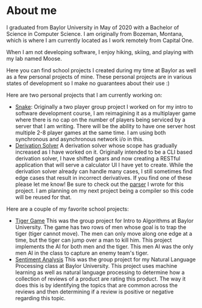 # About me
I graduated from Baylor University in May of 2020 with a Bachelor of Science in Computer Science. I am originally from Bozeman, Montana, which is where I am currently located as I work remotely from Capital One.

When I am not developing software, I enjoy hiking, skiing, and playing with my lab named Moose.

Here you can find school projects I created during my time at Baylor as well as a few personal projects of mine. These personal projects are in various states of development so I make no guarantees about their use :)

Here are two personal projects that I am currently working on:
+ [Snake](https://github.com/i-laird/Snake): Originally a two player group project I worked on for my intro to software development course, I am reimagining it as a multiplayer game where there is no cap on the number of players being serviced by a server that I am writing. There will be the ability to have one server host multiple 2-8 player games at the same time. I am using both synchronous and asynchronous network i/o in this.
+ [Derivation Solver](https://github.com/i-laird/Derivation_Solver) A derivation solver whose scope has gradually increased as I have worked on it. Originally intended to be a CLI based derivation solver, I have shifted gears and now creating a RESTful application that will serve a calculator UI I have yet to create. While the derivation solver already can handle many cases, I still sometimes find edge cases that result in incorrect derivatives. If you find one of these please let me know! Be sure to check out the [parser](https://github.com/i-laird/Derivation_Solver/blob/master/src/main/java/DerivationSolver/Parser.java) I wrote for this project. I am planning on my next project being a compiler so this code will be reused for that.

Here are a couple of my favorite school projects:
+ [Tiger Game](https://github.com/i-laird/Tiger_Game) This was the group project for Intro to Algorithms at Baylor University. The game has two rows of men whose goal is to trap the tiger (tiger cannot move). The men can only move along one edge at a time, but the tiger can jump over a man to kill him. This project implements the AI for both men and the tiger. This men AI was the only men AI in the class to capture an enemy team's tiger.
+ [Sentiment Analysis](https://github.com/i-laird/Sentiment_Analyzer) This was the group project for my Natural Language Processing class at Baylor University. This project uses machine learning as well as natural language processing to determine how a collection of reviews of a product are rating this product. The way it does this is by identifying the topics that are common across the reviews and then determining if a review is positive or negative regarding this topic.

